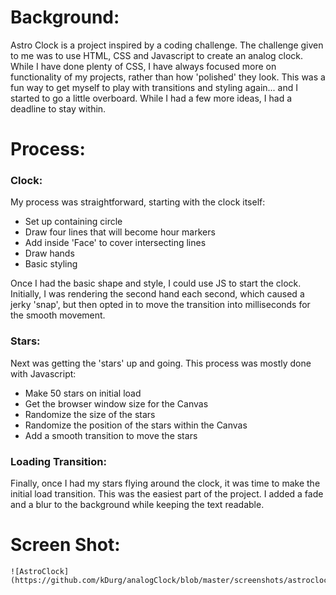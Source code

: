 # Background:

Astro Clock is a project inspired by a coding challenge. The challenge given to me was to use HTML, CSS and Javascript to create an analog clock. While I have done plenty of CSS, I have always focused more on functionality of my projects, rather than how 'polished' they look. This was a fun way to get myself to play with transitions and styling again... and I started to go a little overboard. While I had a few more ideas, I had a deadline to stay within. 

# Process:

### Clock:

My process was straightforward, starting with the clock itself:

- Set up containing circle
- Draw four lines that will become hour markers
- Add inside 'Face' to cover intersecting lines
- Draw hands
- Basic styling

Once I had the basic shape and style, I could use JS to start the clock. Initially, I was rendering the second hand each second, which caused a jerky 'snap', but then opted in to move the transition into milliseconds for the smooth movement. 

### Stars:

Next was getting the 'stars' up and going. This process was mostly done with Javascript:

- Make 50 stars on initial load
- Get the browser window size for the Canvas
- Randomize the size of the stars
- Randomize the position of the stars within the Canvas
- Add a smooth transition to move the stars

### Loading Transition:

Finally, once I had my stars flying around the clock, it was time to make the initial load transition. This was the easiest part of the project. I added a fade and a blur to the background while keeping the text readable.

# Screen Shot:
    ![AstroClock](https://github.com/kDurg/analogClock/blob/master/screenshots/astroclock.PNGscreenshots/astroclock.PNG)
